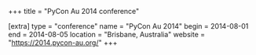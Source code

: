 +++
title = "PyCon Au 2014 conference"

[extra]
type = "conference"
name = "PyCon Au 2014"
begin = 2014-08-01
end = 2014-08-05
location = "Brisbane, Australia"
website = "https://2014.pycon-au.org/"
+++
